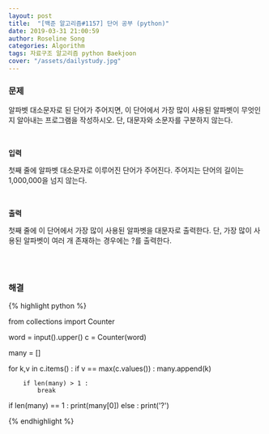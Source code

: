 ```yaml
---
layout: post
title:  "[백준 알고리즘#1157] 단어 공부 (python)"
date: 2019-03-31 21:00:59
author: Roseline Song
categories: Algorithm
tags: 자료구조 알고리즘 python Baekjoon
cover: "/assets/dailystudy.jpg"
---
```


### 문제

알파벳 대소문자로 된 단어가 주어지면, 이 단어에서 가장 많이 사용된 알파벳이 무엇인지 알아내는 프로그램을 작성하시오. 단, 대문자와 소문자를 구분하지 않는다.

<br>

**입력**

첫째 줄에 알파벳 대소문자로 이루어진 단어가 주어진다. 주어지는 단어의 길이는 1,000,000을 넘지 않는다.

<br>

**출력**

첫째 줄에 이 단어에서 가장 많이 사용된 알파벳을 대문자로 출력한다. 단, 가장 많이 사용된 알파벳이 여러 개 존재하는 경우에는 ?를 출력한다.

<br>
<br>

### 해결

{% highlight python %}

from collections import Counter

word = input().upper()
c = Counter(word)

many = []

for k,v in c.items() :
    if v == max(c.values()) :
        many.append(k)
        
        if len(many) > 1 : 
            break
        
if len(many) == 1 :
    print(many[0])
else : 
    print('?')


{% endhighlight %}

<br>
<br>